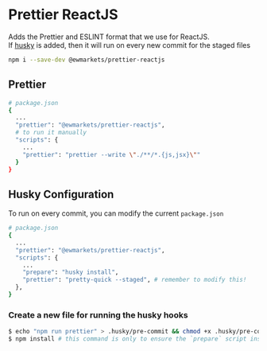 # Prettier ReactJS

Adds the Prettier and ESLINT format that we use for ReactJS.  
If [husky](#husky-configuration) is added, then it will run on every new commit for the staged files

```sh
npm i --save-dev @ewmarkets/prettier-reactjs
```

## Prettier

```sh
# package.json
{
  ...
  "prettier": "@ewmarkets/prettier-reactjs",
  # to run it manually
  "scripts": {
    ...
    "prettier": "prettier --write \"./**/*.{js,jsx}\""
  }
}

```

## Husky Configuration
To run on every commit, you can modify the current `package.json`

```sh
# package.json
{
  ...
  "prettier": "@ewmarkets/prettier-reactjs",
  "scripts": {
    ...
    "prepare": "husky install",
    "prettier": "pretty-quick --staged", # remember to modify this!
  },
}

```

### Create a new file for running the husky hooks
```sh
$ echo "npm run prettier" > .husky/pre-commit && chmod +x .husky/pre-commit
$ npm install # this command is only to ensure the `prepare` script inside the package.json is run 
```
